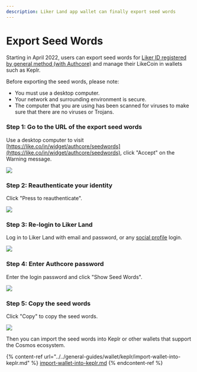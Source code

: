 ```yaml
---
description: Liker Land app wallet can finally export seed words
---
```


# Export Seed Words

Starting in April 2022, users can export seed words for [Liker ID registered by general method (with Authcore)](register/) and manage their LikeCoin in wallets such as Keplr.

Before exporting the seed words, please note:&#x20;

* You must use a desktop computer.
* Your network and surrounding environment is secure.
* The computer that you are using has been scanned for viruses to make sure that there are no viruses or Trojans.

### Step 1: Go to the URL of the export seed words

Use a desktop computer to visit [https://like.co/in/widget/authcore/seedwords](https://like.co/in/widget/authcore/seedwords), click "Accept" on the Warning message.

![](<../../.gitbook/assets/Seed Words 1en.png>)

### Step 2: Reauthenticate your identity

Click "Press to reauthenticate".

![](<../../.gitbook/assets/Seed Words 2en.png>)

### Step 3: Re-login to Liker Land

Log in to Liker Land with email and password, or any [social profile](register/social-media-logins.md) login.

![](<../../.gitbook/assets/Seed Words 3en.png>)

### Step 4: Enter Authcore password

Enter the login password and click "Show Seed Words".

![](<../../.gitbook/assets/Seed Words 4en.png>)

### Step 5: Copy the seed words

Click "Copy" to copy the seed words.

![](<../../.gitbook/assets/Seed Words 5en.png>)

Then you can import the seed words into Keplr or other wallets that support the Cosmos ecosystem.

{% content-ref url="../../general-guides/wallet/keplr/import-wallet-into-keplr.md" %}
[import-wallet-into-keplr.md](../../general-guides/wallet/keplr/import-wallet-into-keplr.md)
{% endcontent-ref %}
